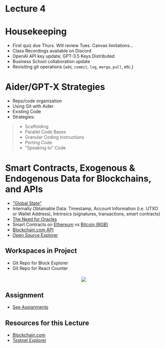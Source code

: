 # Lecture 4

# Housekeeping

- First quiz due Thurs. Will review Tues. Canvas limitations...
- Class Recordings available on Discord
- OpenAI API key update; GPT-3.5 Keys Distributed
- Business School collaboration update
- Revisiting git operations (`add`, `commit`, `log`, `merge`, `pull`, etc.)

# Aider/GPT-X Strategies

- Repo/code organization
- Using Git with Aider
- Existing Code
- Strategies:
> * Scaffolding
> * Parallel Code Bases
> * Granular Coding Instructions
> * Porting Code
> * "Speaking to" Code

# Smart Contracts, Exogenous & Endogenous Data for Blockchains, and APIs

- ["Global State"](./notes_lec4.md)
- Internally Obtainable Data: Timestamp, Account Information (i.e. UTXO or Wallet Address), Intrinsics (signatures, transactions, smart contracts)
- [The Need for Oracles](https://learn.bybit.com/blockchain/what-are-blockchain-oracles/)
- Smart Contracts on [Ethereum](https://ethereum.org/en/developers/docs/smart-contracts/) vs [Bitcoin (RGB)](https://www.coinex.com/en/blog/3654-a-brief-analysis-of-rgb-a-scalable-confidential-smart-contract-protocol-built-on-bitcoin)
- [Blockchain.com API](https://www.blockchain.com/explorer/api/blockchain_api) 
- [Open Source Explorer](https://bitcoinexplorer.org/)

## Workspaces in Project

- Git Repo for Block Explorer
- Git Repo for React Counter


<h5 style="text:italic" align="center"><em>
<div align="center"><img src="./Generative_Dapp_stack.png"></img></div>
</em></h5> 

## Assignment 

* [See Assignments](./assignments/7_Sept_2023.md) 

## Resources for this Lecture

* [Blockchain.com](https://www.blockchain.com/explorer/api/blockchain_api)
* [Testnet Explorer](https://testnet.bitcoinexplorer.org/)

